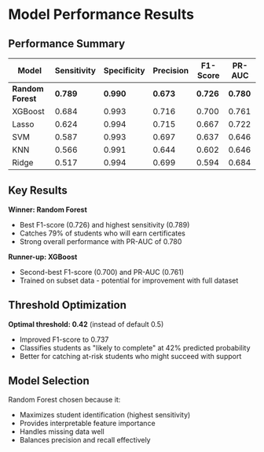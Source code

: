 # Model Performance Results

## Performance Summary

| Model | Sensitivity | Specificity | Precision | F1-Score | PR-AUC |
|-------|-------------|-------------|-----------|----------|--------|
| **Random Forest** | **0.789** | **0.990** | **0.673** | **0.726** | **0.780** |
| XGBoost | 0.684 | 0.993 | 0.716 | 0.700 | 0.761 |
| Lasso | 0.624 | 0.994 | 0.715 | 0.667 | 0.722 |
| SVM | 0.587 | 0.993 | 0.697 | 0.637 | 0.646 |
| KNN | 0.566 | 0.991 | 0.644 | 0.602 | 0.646 |
| Ridge | 0.517 | 0.994 | 0.699 | 0.594 | 0.684 |

## Key Results

**Winner: Random Forest**
- Best F1-score (0.726) and highest sensitivity (0.789)
- Catches 79% of students who will earn certificates
- Strong overall performance with PR-AUC of 0.780

**Runner-up: XGBoost**
- Second-best F1-score (0.700) and PR-AUC (0.761)
- Trained on subset data - potential for improvement with full dataset

## Threshold Optimization

**Optimal threshold: 0.42** (instead of default 0.5)
- Improved F1-score to 0.737
- Classifies students as "likely to complete" at 42% predicted probability
- Better for catching at-risk students who might succeed with support

## Model Selection

Random Forest chosen because it:
- Maximizes student identification (highest sensitivity)
- Provides interpretable feature importance
- Handles missing data well
- Balances precision and recall effectively
